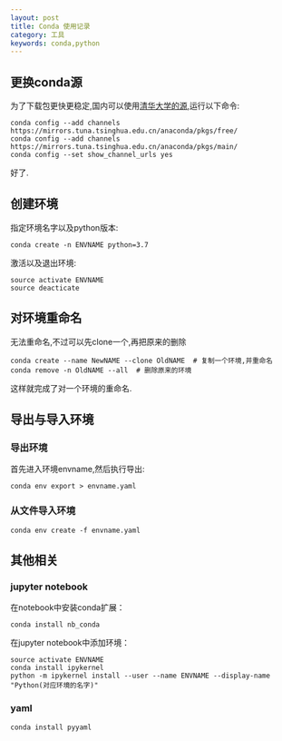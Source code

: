 ```yaml
---
layout: post
title: Conda 使用记录
category: 工具 
keywords: conda,python 
---
```

## 更换conda源
为了下载包更快更稳定,国内可以使用[清华大学的源](https://mirrors.tuna.tsinghua.edu.cn/help/anaconda/),运行以下命令:
```shell
conda config --add channels https://mirrors.tuna.tsinghua.edu.cn/anaconda/pkgs/free/
conda config --add channels https://mirrors.tuna.tsinghua.edu.cn/anaconda/pkgs/main/
conda config --set show_channel_urls yes
```
好了.

## 创建环境

指定环境名字以及python版本:
```shell
conda create -n ENVNAME python=3.7 
```

激活以及退出环境:
```shell
source activate ENVNAME
source deacticate
```

## 对环境重命名
无法重命名,不过可以先clone一个,再把原来的删除
```shell
conda create --name NewNAME --clone OldNAME  # 复制一个环境,并重命名
conda remove -n OldNAME --all  # 删除原来的环境
```
这样就完成了对一个环境的重命名.

## 导出与导入环境
### 导出环境

首先进入环境envname,然后执行导出:
```shell
conda env export > envname.yaml
```

### 从文件导入环境 
```shell
conda env create -f envname.yaml
```


## 其他相关

### jupyter notebook

在notebook中安装conda扩展：
```shell
conda install nb_conda
```

在jupyter notebook中添加环境：
```shell
source activate ENVNAME
conda install ipykernel
python -m ipykernel install --user --name ENVNAME --display-name "Python(对应环境的名字)"
```


### yaml

```shell
conda install pyyaml
```

